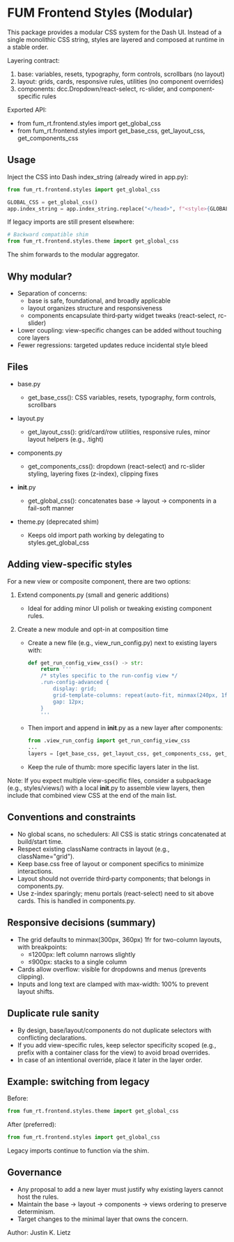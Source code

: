 # FUM Frontend Styles (Modular)

This package provides a modular CSS system for the Dash UI. Instead of a single monolithic CSS string, styles are layered and composed at runtime in a stable order.

Layering contract:
1) base: variables, resets, typography, form controls, scrollbars (no layout)
2) layout: grids, cards, responsive rules, utilities (no component overrides)
3) components: dcc.Dropdown/react-select, rc-slider, and component-specific rules

Exported API:
- from fum_rt.frontend.styles import get_global_css
- from fum_rt.frontend.styles import get_base_css, get_layout_css, get_components_css

## Usage

Inject the CSS into Dash index_string (already wired in app.py):

```python
from fum_rt.frontend.styles import get_global_css

GLOBAL_CSS = get_global_css()
app.index_string = app.index_string.replace("</head>", f"<style>{GLOBAL_CSS}</style></head>")
```

If legacy imports are still present elsewhere:
```python
# Backward compatible shim
from fum_rt.frontend.styles.theme import get_global_css
```
The shim forwards to the modular aggregator.

## Why modular?

- Separation of concerns:
  - base is safe, foundational, and broadly applicable
  - layout organizes structure and responsiveness
  - components encapsulate third‑party widget tweaks (react-select, rc-slider)
- Lower coupling: view-specific changes can be added without touching core layers
- Fewer regressions: targeted updates reduce incidental style bleed

## Files

- base.py
  - get_base_css(): CSS variables, resets, typography, form controls, scrollbars
- layout.py
  - get_layout_css(): grid/card/row utilities, responsive rules, minor layout helpers (e.g., .tight)
- components.py
  - get_components_css(): dropdown (react-select) and rc-slider styling, layering fixes (z-index), clipping fixes

- __init__.py
  - get_global_css(): concatenates base → layout → components in a fail-soft manner

- theme.py (deprecated shim)
  - Keeps old import path working by delegating to styles.get_global_css

## Adding view-specific styles

For a new view or composite component, there are two options:

1) Extend components.py (small and generic additions)
   - Ideal for adding minor UI polish or tweaking existing component rules.

2) Create a new module and opt-in at composition time
   - Create a new file (e.g., view_run_config.py) next to existing layers with:
     ```python
     def get_run_config_view_css() -> str:
         return '''
         /* styles specific to the run-config view */
         .run-config-advanced {
             display: grid;
             grid-template-columns: repeat(auto-fit, minmax(240px, 1fr));
             gap: 12px;
         }
         '''
     ```
   - Then import and append in __init__.py as a new layer after components:
     ```python
     from .view_run_config import get_run_config_view_css
     ...
     layers = [get_base_css, get_layout_css, get_components_css, get_run_config_view_css]
     ```
   - Keep the rule of thumb: more specific layers later in the list.

Note: If you expect multiple view-specific files, consider a subpackage (e.g., styles/views/) with a local __init__.py to assemble view layers, then include that combined view CSS at the end of the main list.

## Conventions and constraints

- No global scans, no schedulers: All CSS is static strings concatenated at build/start time.
- Respect existing className contracts in layout (e.g., className="grid").
- Keep base.css free of layout or component specifics to minimize interactions.
- Layout should not override third‑party components; that belongs in components.py.
- Use z-index sparingly; menu portals (react-select) need to sit above cards. This is handled in components.py.

## Responsive decisions (summary)

- The grid defaults to minmax(300px, 360px) 1fr for two-column layouts, with breakpoints:
  - ≤1200px: left column narrows slightly
  - ≤900px: stacks to a single column
- Cards allow overflow: visible for dropdowns and menus (prevents clipping).
- Inputs and long text are clamped with max-width: 100% to prevent layout shifts.

## Duplicate rule sanity

- By design, base/layout/components do not duplicate selectors with conflicting declarations.
- If you add view-specific rules, keep selector specificity scoped (e.g., prefix with a container class for the view) to avoid broad overrides.
- In case of an intentional override, place it later in the layer order.

## Example: switching from legacy

Before:
```python
from fum_rt.frontend.styles.theme import get_global_css
```

After (preferred):
```python
from fum_rt.frontend.styles import get_global_css
```

Legacy imports continue to function via the shim.

## Governance

- Any proposal to add a new layer must justify why existing layers cannot host the rules.
- Maintain the base → layout → components → views ordering to preserve determinism.
- Target changes to the minimal layer that owns the concern.

Author: Justin K. Lietz